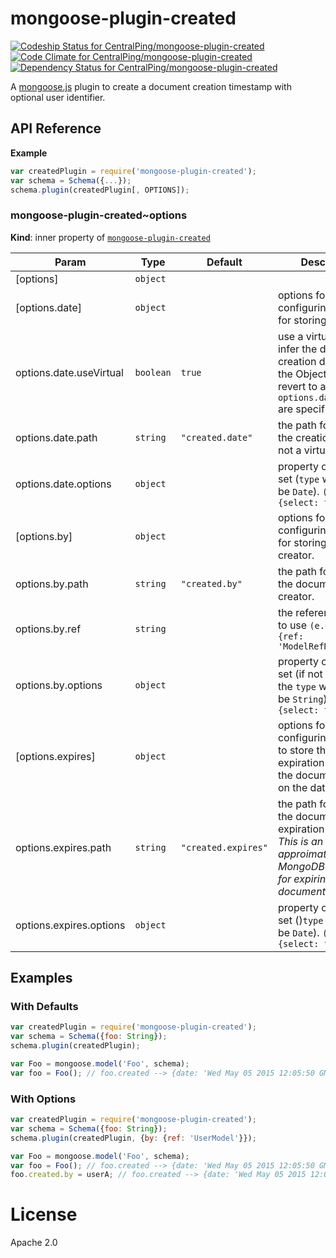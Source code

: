 mongoose-plugin-created
====================

[ ![Codeship Status for CentralPing/mongoose-plugin-created](https://codeship.com/projects/e23c0930-4b41-0132-6abf-22e4e23acdc5/status)](https://codeship.com/projects/46701)
[ ![Code Climate for CentralPing/mongoose-plugin-created](https://codeclimate.com/github/CentralPing/mongoose-plugin-created/badges/gpa.svg)](https://codeclimate.com/github/CentralPing/mongoose-plugin-created)
[ ![Dependency Status for CentralPing/mongoose-plugin-created](https://david-dm.org/CentralPing/mongoose-plugin-created.svg)](https://david-dm.org/CentralPing/mongoose-plugin-created)

A [mongoose.js](https://github.com/LearnBoost/mongoose/) plugin to create a document creation timestamp with optional user identifier.

## API Reference
**Example**  
```js
var createdPlugin = require('mongoose-plugin-created');
var schema = Schema({...});
schema.plugin(createdPlugin[, OPTIONS]);
```
<a name="module_mongoose-plugin-created..options"></a>
### mongoose-plugin-created~options
**Kind**: inner property of <code>[mongoose-plugin-created](#module_mongoose-plugin-created)</code>  

| Param | Type | Default | Description |
| --- | --- | --- | --- |
| [options] | <code>object</code> |  |  |
| [options.date] | <code>object</code> |  | options for configuring the path for storing the date. |
| options.date.useVirtual | <code>boolean</code> | <code>true</code> | use a virtual path to infer the document creation date from the ObjectId `_id`. Will revert to a real path if `options.date.options` are specified. |
| options.date.path | <code>string</code> | <code>&quot;created.date&quot;</code> | the path for storing the creation date if not a virtual. |
| options.date.options | <code>object</code> |  | property options to set (`type` will always be `Date`). `(e.g. {select: false})` |
| [options.by] | <code>object</code> |  | options for configuring the path for storing the creator. |
| options.by.path | <code>string</code> | <code>&quot;created.by&quot;</code> | the path for storing the document creator. |
| options.by.ref | <code>string</code> |  | the reference model to use `(e.g. {by: {ref: 'ModelRefName'}})` |
| options.by.options | <code>object</code> |  | property options to set (if not a reference the `type` will always be `String`). `(e.g. {select: false})` |
| [options.expires] | <code>object</code> |  | options for configuring the path to store the expiration time for the document based on the date path. |
| options.expires.path | <code>string</code> | <code>&quot;created.expires&quot;</code> | the path for storing the document expiration timestamp. *This is an approimation due to MongoDB's method for expiring documents* |
| options.expires.options | <code>object</code> |  | property options to set ()`type` will always be `Date`). `(e.g. {select: false})` |


## Examples

### With Defaults
```js
var createdPlugin = require('mongoose-plugin-created');
var schema = Schema({foo: String});
schema.plugin(createdPlugin);

var Foo = mongoose.model('Foo', schema);
var foo = Foo(); // foo.created --> {date: 'Wed May 05 2015 12:05:50 GMT-0400 (EDT)'}
```

### With Options
```js
var createdPlugin = require('mongoose-plugin-created');
var schema = Schema({foo: String});
schema.plugin(createdPlugin, {by: {ref: 'UserModel'}});

var Foo = mongoose.model('Foo', schema);
var foo = Foo(); // foo.created --> {date: 'Wed May 05 2015 12:05:50 GMT-0400 (EDT)'}
foo.created.by = userA; // foo.created --> {date: 'Wed May 05 2015 12:05:50 GMT-0400 (EDT)', by: '507f191e810c19729de860ea'}
```

# License

Apache 2.0
